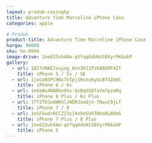 ```yaml
---
layout: produk-casinghp
title: Advanture Time Marceline iPhone Case
categories: apple

# Produk
product-title: Advanture Time Marceline iPhone Case
harga: 90000
sku: hn-0994
image-drive: 1ne633uh4Am-qVfqq6dUHzSBVyrPK6akP
gallery:
  - url: 1D1TnMAEJxuyog_bnn3RJ1PzbA86NF4Zf
    title: iPhone 5 / 5s / SE
  - url: 1joCwNSPCHBx7VIpjIHcnsKyULBf4Zm0C
    title: iPhone 6 / 6s
  - url: 1nXeWu4NN8kn0Vv-QzBqXG0TaYm7pzmRq
    title: iPhone 6 Plus / 6s Plus
  - url: 1Tf2TOJxAWKUlJWDRJxwGjX-7NauC9jLf
    title: iPhone 7 / 8
  - url: 1nSFUwdrBCCZ23s14e9oSUhTWhaRL80m5
    title: iPhone 7 Plus / 8 Plus
  - url: 1ne633uh4Am-qVfqq6dUHzSBVyrPK6akP
    title: iPhone X
---
```

